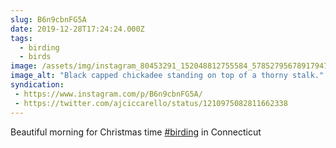 ```yaml
---
slug: B6n9cbnFG5A
date: 2019-12-28T17:24:24.000Z
tags: 
  - birding
  - birds
image: /assets/img/instagram_80453291_152048812755584_5785279567891794778_n_17954833000305331.jpg
image_alt: "Black capped chickadee standing on top of a thorny stalk."
syndication:
 - https://www.instagram.com/p/B6n9cbnFG5A/
 - https://twitter.com/ajciccarello/status/1210975082811662338
---
```


Beautiful morning for Christmas time [#birding](/posts/tags/birding) in Connecticut
